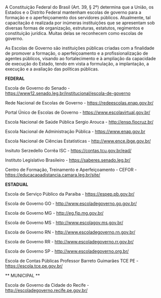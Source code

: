 A Constituição Federal do Brasil (Art. 39, § 2º) determina que a União, os Estados e o Distrito Federal mantenham escolas de governo para a formação e o aperfeiçoamento dos servidores públicos. Atualmente, tal capacitação é realizada por inúmeras instituições que se apresentam sob diversas formas de organização, estruturas, estatutos, regimentos e constituição jurídica.  Muitas delas se reconhecem como escolas de governo.

As Escolas de Governo são instituições públicas criadas com a finalidade de promover a formação, o aperfeiçoamento e a profissionalização de agentes públicos, visando ao fortalecimento e à ampliação da capacidade de execução do Estado, tendo em vista a formulação, a implantação, a execução e a avaliação das políticas públicas.

**FEDERAL**

Escola de Governo do Senado - https://www12.senado.leg.br/institucional/escola-de-governo

Rede Nacional de Escolas de Governo - https://redeescolas.enap.gov.br/

Portal Único de Escolas de Governo - https://www.escolavirtual.gov.br/

Escola Nacional de Saúde Pública Sergio Arouca - http://ensp.fiocruz.br/

Escola Nacional de Administração Pública - https://www.enap.gov.br

Escola Nacional de Ciências Estatísticas - http://www.ence.ibge.gov.br/

Insituto Serzedello Corrêa ISC - https://contas.tcu.gov.br/ead/

Instituto Legislativo Brasileiro - https://saberes.senado.leg.br/

Centro de Formação, Treinamento e Aperfeiçoamento - CEFOR - https://educacaoadistancia.camara.leg.br/site/

**ESTADUAL**

Escola de Serviço Público da Paraíba - https://espep.pb.gov.br/

Escola de Governo GO - http://www.escoladegoverno.go.gov.br/

Escola de Governo MG - http://eg.fjp.mg.gov.br/

Escola de Governo MS - http://www.escolagov.ms.gov.br/

Escola de Governo RN - http://www.escoladegoverno.rn.gov.br/

Escola de Governo RR - http://www.escoladegoverno.rr.gov.br/

Escola de Governo SP - http://www.escoladegoverno.org.br/

Escola de Contas Públicas Professor Barreto Guimarães TCE PE - https://escola.tce.pe.gov.br/

** MUNICIPAL **

Escola de Governo da Cidade do Recife - http://escoladegoverno.recife.pe.gov.br/
